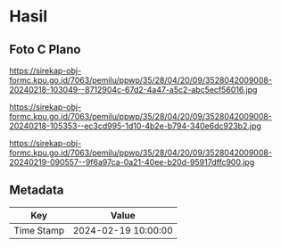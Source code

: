 # Hasil

## Foto C Plano

https://sirekap-obj-formc.kpu.go.id/7063/pemilu/ppwp/35/28/04/20/09/3528042009008-20240218-103049--8712904c-67d2-4a47-a5c2-abc5ecf56016.jpg

https://sirekap-obj-formc.kpu.go.id/7063/pemilu/ppwp/35/28/04/20/09/3528042009008-20240218-105353--ec3cd995-1d10-4b2e-b794-340e6dc923b2.jpg

https://sirekap-obj-formc.kpu.go.id/7063/pemilu/ppwp/35/28/04/20/09/3528042009008-20240219-090557--9f6a97ca-0a21-40ee-b20d-95917dffc900.jpg


## Metadata

| Key        | Value               |
| ---------- | ------------------- |
| Time Stamp | 2024-02-19 10:00:00 |



